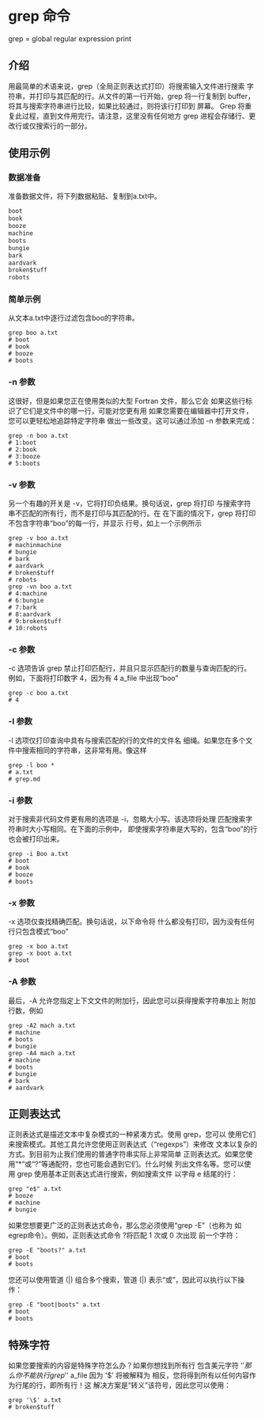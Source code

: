 # grep 命令
grep = global regular expression print
## 介绍
用最简单的术语来说，grep（全局正则表达式打印）将搜索输入文件进行搜索
字符串，并打印与其匹配的行。从文件的第一行开始，grep 将一行复制到
buffer，将其与搜索字符串进行比较，如果比较通过，则将该行打印到
屏幕。 Grep 将重复此过程，直到文件用完行。请注意，这里没有任何地方
grep 进程会存储行、更改行或仅搜索行的一部分。 
## 使用示例
### 数据准备 
准备数据文件，将下列数据粘贴、复制到a.txt中。
``` txt
boot
book
booze
machine
boots
bungie
bark
aardvark
broken$tuff
robots
```
### 简单示例
从文本a.txt中逐行过滤包含boo的字符串。
``` shell
grep boo a.txt
# boot
# book
# booze
# boots
```
### -n 参数
这很好，但是如果您正在使用类似的大型 Fortran 文件，那么它会
如果这些行标识了它们是文件中的哪一行，可能对您更有用
如果您需要在编辑器中打开文件，您可以更轻松地追踪特定字符串
做出一些改变。这可以通过添加 -n 参数来完成：
``` shell
grep -n boo a.txt
# 1:boot
# 2:book
# 3:booze
# 5:boots
```
### -v 参数
另一个有趣的开关是 -v，它将打印负结果。换句话说，grep 将打印
与搜索字符串不匹配的所有行，而不是打印与其匹配的行。在
在下面的情况下，grep 将打印不包含字符串“boo”的每一行，并显示
行号，如上一个示例所示
``` shell
grep -v boo a.txt
# machinmachine
# bungie
# bark
# aardvark
# broken$tuff
# robots
grep -vn boo a.txt
# 4:machine
# 6:bungie
# 7:bark
# 8:aardvark
# 9:broken$tuff
# 10:robots
```
### -c 参数
-c 选项告诉 grep 禁止打印匹配行，并且只显示匹配行的数量与查询匹配的行。例如，下面将打印数字 4，因为有 4
a_file 中出现“boo”
``` shell
grep -c boo a.txt
# 4
```
### -l 参数
-l 选项仅打印查询中具有与搜索匹配的行的文件的文件名
细绳。如果您在多个文件中搜索相同的字符串，这非常有用。像这样
``` shell
grep -l boo *
# a.txt
# grep.md
```
### -i 参数
对于搜索非代码文件更有用的选项是 -i，忽略大小写。该选项将处理
匹配搜索字符串时大小写相同。在下面的示例中，
即使搜索字符串是大写的，包含“boo”的行也会被打印出来。
``` shell
grep -i Boo a.txt
# boot
# book
# booze
# boots
```
### -x 参数
-x 选项仅查找精确匹配。换句话说，以下命令将
什么都没有打印，因为没有任何行只包含模式“boo”
``` shell
grep -x boo a.txt
grep -x boot a.txt
# boot
```
### -A 参数
最后，-A 允许您指定上下文文件的附加行，因此您可以获得搜索字符串加上
附加行数，例如
``` shell
grep -A2 mach a.txt
# machine
# boots
# bungie
grep -A4 mach a.txt
# machine
# boots
# bungie
# bark
# aardvark
```
## 正则表达式
正则表达式是描述文本中复杂模式的一种紧凑方式。使用 grep，您可以
使用它们来搜索模式。其他工具允许您使用正则表达式（“regexps”）来修改
文本以复杂的方式。到目前为止我们使用的普通字符串实际上非常简单
正则表达式。如果您使用“*”或“?”等通配符，您也可能会遇到它们。什么时候
列出文件名等。您可以使用 grep 使用基本正则表达式进行搜索，例如搜索文件
以字母 e 结尾的行：  

``` shell
grep "e$" a.txt
# booze
# machine
# bungie
```
如果您想要更广泛的正则表达式命令，那么您必须使用“grep -E”（也称为
如egrep命令）。例如，正则表达式命令 ?将匹配 1 次或 0 次出现
前一个字符：
``` shell
grep -E "boots?" a.txt
# boot
# boots
```
您还可以使用管道 (|) 组合多个搜索，管道 (|) 表示“或”，因此可以执行以下操作：
``` shell
grep -E "boot|boots" a.txt
# boot
# boots
```
## 特殊字符
如果您要搜索的内容是特殊字符怎么办？如果你想找到所有行
包含美元字符 '$' 那么你不能执行 grep '$' a_file 因为 '$' 将被解释为
相反，您将得到所有以任何内容作为行尾的行，即所有行！这
解决方案是“转义”该符号，因此您可以使用：  

``` shell
grep '\$' a.txt
# broken$tuff
```